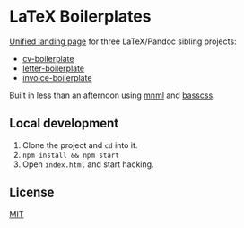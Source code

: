 # LaTeX Boilerplates

[Unified landing page](http://mrzool.cc/tex-boilerplates/) for three LaTeX/Pandoc sibling projects:

- [cv-boilerplate](https://github.com/mrzool/cv-boilerplate)
- [letter-boilerplate](https://github.com/mrzool/letter-boilerplate)
- [invoice-boilerplate](https://github.com/mrzool/invoice-boilerplate)

Built in less than an afternoon using [mnml](http://mn-ml.cc/) and [basscss](http://www.basscss.com/).

## Local development

1. Clone the project and `cd` into it.
2. `npm install && npm start`
3. Open `index.html` and start hacking.

## License

[MIT](https://opensource.org/licenses/MIT)
